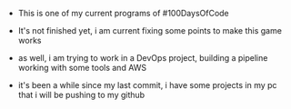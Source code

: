 - This is one of my current programs of #100DaysOfCode

- It's not finished yet, i am current fixing some points to make this game works

- as well, i am trying to work in a DevOps project, building a pipeline working with some tools and AWS

- it's been a while since my last commit, i have some projects in my pc that i will be pushing to my github 